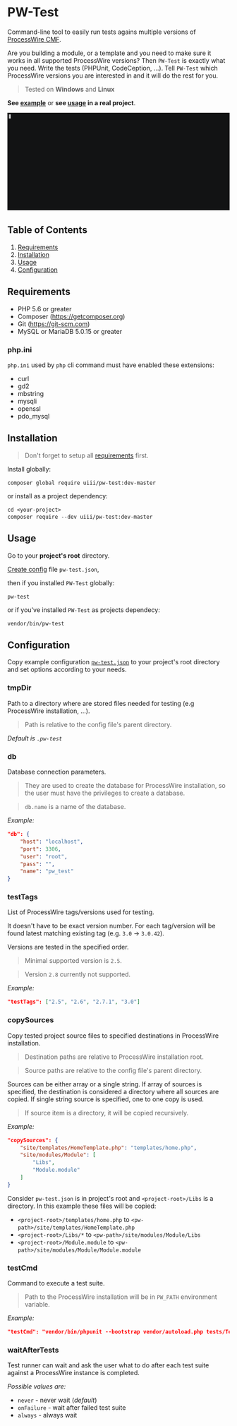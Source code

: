 # PW-Test

Command-line tool to easily run tests agains multiple versions of [ProcessWire CMF](https://processwire.com).

Are you building a module, or a template and you need to make sure it works in all supported ProcessWire versions?
Then `PW-Test` is exactly what you need. Write the tests (PHPUnit, CodeCeption, ...).
Tell `PW-Test` which ProcessWire versions you are interested in and it will do the rest for you.

> Tested on **Windows** and **Linux**

**See [example](https://github.com/uiii/pw-test/tree/master/example)**
or **see [usage](https://github.com/uiii/ProcessWire-FieldtypePDF#test-multiple-processwire-versions-automatically) in a real project**.

[![video](example/asciicast.gif)](https://asciinema.org/a/95368)

## Table of Contents

1. [Requirements](#requirements)
2. [Installation](#installation)
3. [Usage](#usage)
7. [Configuration](#configuration)

## Requirements

- PHP 5.6 or greater
- Composer (https://getcomposer.org)
- Git (https://git-scm.com)
- MySQL or MariaDB 5.0.15 or greater

### php.ini

`php.ini` used by `php` cli command must have enabled these extensions:

- curl
- gd2
- mbstring
- mysqli
- openssl
- pdo_mysql

## Installation

> Don't forget to setup all [requirements](#requirements) first.

Install globally:
```
composer global require uiii/pw-test:dev-master
```

or install as a project dependency:
```
cd <your-project>
composer require --dev uiii/pw-test:dev-master
```

## Usage

Go to your **project's root** directory.

[Create config](#configuration) file `pw-test.json`,

then if you installed `PW-Test` globally:
```
pw-test
```

or if you've installed `PW-Test` as projects dependecy:
```
vendor/bin/pw-test
```

## Configuration

Copy example configuration [`pw-test.json`](pw-test.json) to your project's root directory and set options according to your needs.

### tmpDir
Path to a directory where are stored files needed for testing
(e.g ProcessWire installation, ...).

> Path is relative to the config file's parent directory.

*Default is `.pw-test`*

### db
Database connection parameters.

> They are used to create the database
for ProcessWire installation, so the user
must have the privileges to create a database.

> `db.name` is a name of the database.

*Example:*
```json
"db": {
	"host": "localhost",
	"port": 3306,
	"user": "root",
	"pass": "",
	"name": "pw_test"
}
```

### testTags
List of ProcessWire tags/versions used for testing.

It doesn't have to be exact version number.
For each tag/version will be found latest matching
existing tag (e.g. `3.0` -> `3.0.42`).

Versions are tested in the specified order.

> Minimal supported version is `2.5`.

> Version `2.8` currently not supported.

*Example:*
```json
"testTags": ["2.5", "2.6", "2.7.1", "3.0"]
```

### copySources
Copy tested project source files to specified
destinations in ProcessWire installation.

> Destination paths are relative to ProcessWire
installation root.

> Source paths are relative to the config file's parent directory.

Sources can be either array or a single string.
If array of sources is specified, the destination
is considered a directory where all sources are copied.
If single string source is specified, one to one copy is used.

> If source item is a directory, it will be copied recursively.

*Example:*

```json
"copySources": {
	"site/templates/HomeTemplate.php": "templates/home.php",
	"site/modules/Module": [
		"Libs",
		"Module.module"
	]
}
```

Consider `pw-test.json` is in project's root and `<project-root>/Libs` is a directory. In this example these files will be copied:
- `<project-root>/templates/home.php` to `<pw-path>/site/templates/HomeTemplate.php`
- `<project-root>/Libs/*` to `<pw-path>/site/modules/Module/Libs`
- `<project-root>/Module.module` to `<pw-path>/site/modules/Module/Module.module`

### testCmd
Command to execute a test suite.

> Path to the ProcessWire installation will be in `PW_PATH` environment variable.

*Example:*
```json
"testCmd": "vendor/bin/phpunit --bootstrap vendor/autoload.php tests/Test.php"
```

### waitAfterTests
Test runner can wait and ask the user what to do
after each test suite against a ProcessWire instance is completed.

*Possible values are:*
- `never` - never wait (*default*)
- `onFailure` - wait after failed test suite
- `always` - always wait